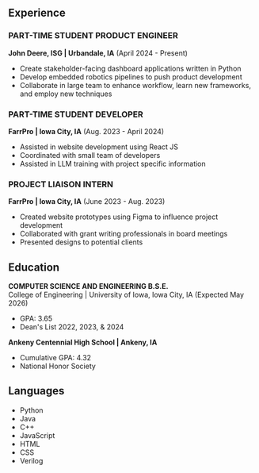 ## Experience
### PART-TIME STUDENT PRODUCT ENGINEER
**John Deere, ISG | Urbandale, IA** (April 2024 - Present)
- Create stakeholder-facing dashboard applications written in Python
- Develop embedded robotics pipelines to push product development
- Collaborate in large team to enhance workflow, learn new frameworks, and employ new techniques

### PART-TIME STUDENT DEVELOPER
**FarrPro | Iowa City, IA** (Aug. 2023 - April 2024)
- Assisted in website development using React JS
- Coordinated with small team of developers
- Assisted in LLM training with project specific information

### PROJECT LIAISON INTERN
**FarrPro | Iowa City, IA** (June 2023 - Aug. 2023)
- Created website prototypes using Figma to influence project development
- Collaborated with grant writing professionals in board meetings
- Presented designs to potential clients

## Education
**COMPUTER SCIENCE AND ENGINEERING B.S.E.**  
College of Engineering | University of Iowa, Iowa City, IA (Expected May 2026)
- GPA: 3.65
- Dean's List 2022, 2023, & 2024

**Ankeny Centennial High School | Ankeny, IA**
- Cumulative GPA: 4.32
- National Honor Society

## Languages
- Python
- Java
- C++
- JavaScript
- HTML
- CSS
- Verilog
